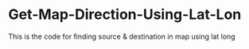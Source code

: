 # Get-Map-Direction-Using-Lat-Lon
This is the code for finding source &amp; destination in map using lat long
